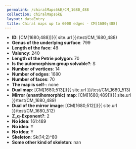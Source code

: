 ```yaml
--- 
 permalink: /chiralMaps6kE/CM_1680_488 
 collection: chiralMaps6kE
 layout: dataEntry
 title: Chiral maps up to 6000 edges - CM[1680;488]
---
```


- **ID**: [CM[1680;488]]({{ site.url }}/test/CM_1680_488)
- **Genus of the underlying surface**: 799
- **Length of the face**: 48
- **Valency**: 240
- **Length of the Petrie polygon**: 70
- **Is the automorphism group solvable?**: S
- **Number of vertices**: 14
- **Number of edges**: 1680
- **Number of faces**: 70
- **The map is self-**: none
- **Dual map**: [CM[1680;513]]({{ site.url }}/test/CM_1680_513)
- **Mirror (enantihomorphic) map**: [CM[1680;489]]({{ site.url }}/test/CM_1680_489)
- **Dual of the mirror image**: [CM[1680;512]]({{ site.url }}/test/CM_1680_512)
- **Z_q-Exponent?**: 2
- **No idea**:  161:489
- **No idea**: Y
- **No idea**: Y
- **Skeleton**: Sk(14;2)^80
- **Some other kind of skeleton**: nan
